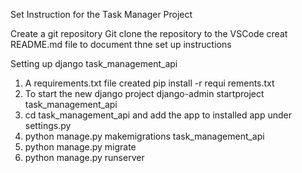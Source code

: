 Set Instruction for the Task Manager Project

Create a git repository
Git clone the repository to the VSCode
creat README.md file to document thne set up instructions

Setting up django task_management_api
1. A requirements.txt file created
pip install -r requi
rements.txt
2. To start the new django project
django-admin startproject task_management_api
3. cd task_management_api and add the app to installed app under settings.py
4. python manage.py makemigrations task_management_api
5. python manage.py migrate
6. python manage.py runserver


